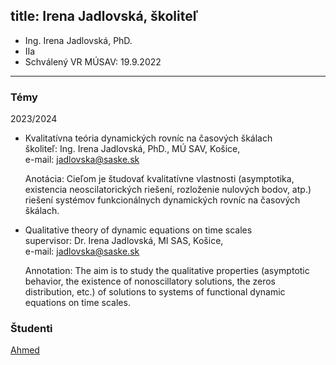 title: Irena Jadlovská, školiteľ 
---

* Ing. Irena Jadlovská, PhD.        
* IIa 
* Schválený VR MÚSAV: 19.9.2022


---

### Témy

2023/2024

-   Kvalitatívna teória dynamických rovníc na časových škálach    
    školiteľ: Ing. Irena Jadlovská, PhD., MÚ SAV, Košice,    
    e-mail: jadlovska@saske.sk    

    Anotácia: Cieľom je študovať kvalitatívne vlastnosti (asymptotika, existencia neoscilatorických riešení, rozloženie nulových bodov, atp.) riešení systémov funkcionálnych dynamických rovníc na časových škálach.    

-   Qualitative theory of dynamic equations on time scales    
    supervisor: Dr. Irena Jadlovská, MI SAS, Košice,    
    e-mail: jadlovska@saske.sk    

    Annotation: The aim is to study the qualitative properties (asymptotic behavior, the existence of nonoscillatory solutions, the zeros distribution, etc.) of solutions to systems of functional dynamic equations on time scales.

   


### Študenti   


[Ahmed](DS_ahmed)


